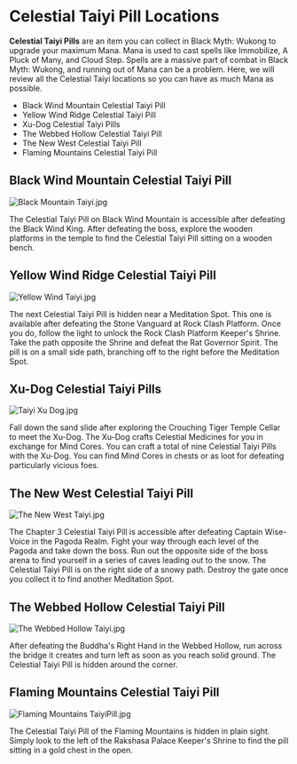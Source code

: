 # Celestial Taiyi Pill Locations

**Celestial Taiyi Pills** are an item you can collect in Black Myth: Wukong to upgrade your maximum Mana. Mana is used to cast spells like Immobilize, A Pluck of Many, and Cloud Step. Spells are a massive part of combat in Black Myth: Wukong, and running out of Mana can be a problem. Here, we will review all the Celestial Taiyi locations so you can have as much Mana as possible. 

  * Black Wind Mountain Celestial Taiyi Pill
* Yellow Wind Ridge Celestial Taiyi Pill
* Xu-Dog Celestial Taiyi Pills
* The Webbed Hollow Celestial Taiyi Pill
* The New West Celestial Taiyi Pill
* Flaming Mountains Celestial Taiyi Pill

## Black Wind Mountain Celestial Taiyi Pill

![Black Mountain Taiyi.jpg](https://oyster.ignimgs.com/mediawiki/apis.ign.com/black-myth-wukong/4/42/Black_Mountain_Taiyi.jpg)

The Celestial Taiyi Pill on Black Wind Mountain is accessible after defeating the Black Wind King. After defeating the boss, explore the wooden platforms in the temple to find the Celestial Taiyi Pill sitting on a wooden bench. 

## Yellow Wind Ridge Celestial Taiyi Pill

![Yellow Wind Taiyi.jpg](https://oyster.ignimgs.com/mediawiki/apis.ign.com/black-myth-wukong/e/e2/Yellow_Wind_Taiyi.jpg)

The next Celestial Taiyi Pill is hidden near a Meditation Spot. This one is available after defeating the Stone Vanguard at Rock Clash Platform. Once you do, follow the light to unlock the Rock Clash Platform Keeper's Shrine. Take the path opposite the Shrine and defeat the Rat Governor Spirit. The pill is on a small side path, branching off to the right before the Meditation Spot. 

## Xu-Dog Celestial Taiyi Pills

![Taiyi Xu Dog.jpg](https://oyster.ignimgs.com/mediawiki/apis.ign.com/black-myth-wukong/e/e8/Taiyi_Xu_Dog.jpg)

Fall down the sand slide after exploring the Crouching Tiger Temple Cellar to meet the Xu-Dog. The Xu-Dog crafts Celestial Medicines for you in exchange for Mind Cores. You can craft a total of nine Celestial Taiyi Pills with the Xu-Dog. You can find Mind Cores in chests or as loot for defeating particularly vicious foes. 

## The New West Celestial Taiyi Pill

![The New West Taiyi.jpg](https://oyster.ignimgs.com/mediawiki/apis.ign.com/black-myth-wukong/b/b8/The_New_West_Taiyi.jpg)

The Chapter 3 Celestial Taiyi Pill is accessible after defeating Captain Wise-Voice in the Pagoda Realm. Fight your way through each level of the Pagoda and take down the boss. Run out the opposite side of the boss arena to find yourself in a series of caves leading out to the snow. The Celestial Taiyi Pill is on the right side of a snowy path. Destroy the gate once you collect it to find another Meditation Spot. 

## The Webbed Hollow Celestial Taiyi Pill

![The Webbed Hollow Taiyi.jpg](https://oyster.ignimgs.com/mediawiki/apis.ign.com/black-myth-wukong/9/98/The_Webbed_Hollow_Taiyi.jpg)

After defeating the Buddha's Right Hand in the Webbed Hollow, run across the bridge it creates and turn left as soon as you reach solid ground. The Celestial Taiyi Pill is hidden around the corner. 

## Flaming Mountains Celestial Taiyi Pill

![Flaming Mountains TaiyiPill.jpg](https://oyster.ignimgs.com/mediawiki/apis.ign.com/black-myth-wukong/6/6c/Flaming_Mountains_TaiyiPill.jpg)

The Celestial Taiyi Pill of the Flaming Mountains is hidden in plain sight. Simply look to the left of the Rakshasa Palace Keeper's Shrine to find the pill sitting in a gold chest in the open. 

